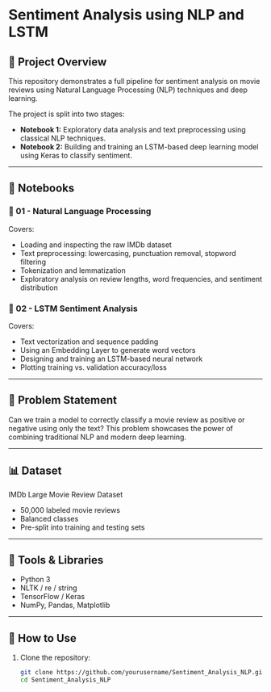 # Sentiment Analysis using NLP and LSTM

## 📌 Project Overview
This repository demonstrates a full pipeline for sentiment analysis on movie reviews using Natural Language Processing (NLP) techniques and deep learning.

The project is split into two stages:
- **Notebook 1:** Exploratory data analysis and text preprocessing using classical NLP techniques.
- **Notebook 2:** Building and training an LSTM-based deep learning model using Keras to classify sentiment.

---

## 📖 Notebooks

### 🧹 01 - Natural Language Processing
Covers:
- Loading and inspecting the raw IMDb dataset
- Text preprocessing: lowercasing, punctuation removal, stopword filtering
- Tokenization and lemmatization
- Exploratory analysis on review lengths, word frequencies, and sentiment distribution

### 🤖 02 - LSTM Sentiment Analysis
Covers:
- Text vectorization and sequence padding
- Using an Embedding Layer to generate word vectors
- Designing and training an LSTM-based neural network
- Plotting training vs. validation accuracy/loss

---

## 🧠 Problem Statement
Can we train a model to correctly classify a movie review as positive or negative using only the text? This problem showcases the power of combining traditional NLP and modern deep learning.

---

## 📊 Dataset
IMDb Large Movie Review Dataset  
- 50,000 labeled movie reviews  
- Balanced classes  
- Pre-split into training and testing sets  

---

## 🧰 Tools & Libraries
- Python 3
- NLTK / re / string
- TensorFlow / Keras
- NumPy, Pandas, Matplotlib

---

## 🚀 How to Use

1. Clone the repository:
   ```bash
   git clone https://github.com/yourusername/Sentiment_Analysis_NLP.git
   cd Sentiment_Analysis_NLP

